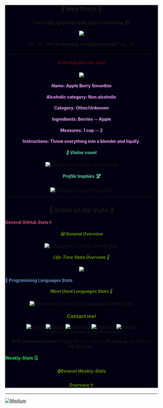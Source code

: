 <div id="full-page" style="background-color:#000011;" align="center">
    <div id="greetings" align="center">
        <h2>👋 Hey there 👋</h2> 
        <h3>I'm really grateful that you came here 😎</h3>
        <!--Old One>
        <img src="https://socialify.git.ci/nclsbayona/nclsbayona/image?description=1&font=KoHo&pattern=Charlie%20Brown&theme=Dark"-->
        <img src="https://images-wixmp-ed30a86b8c4ca887773594c2.wixmp.com/f/7ce0e5f2-a9ae-4ea5-a5fa-714282618ed8/dej05ux-cc9a89a1-a6d1-44d2-a5e4-b64511d65cfe.png?token=eyJ0eXAiOiJKV1QiLCJhbGciOiJIUzI1NiJ9.eyJzdWIiOiJ1cm46YXBwOjdlMGQxODg5ODIyNjQzNzNhNWYwZDQxNWVhMGQyNmUwIiwiaXNzIjoidXJuOmFwcDo3ZTBkMTg4OTgyMjY0MzczYTVmMGQ0MTVlYTBkMjZlMCIsIm9iaiI6W1t7InBhdGgiOiJcL2ZcLzdjZTBlNWYyLWE5YWUtNGVhNS1hNWZhLTcxNDI4MjYxOGVkOFwvZGVqMDV1eC1jYzlhODlhMS1hNmQxLTQ0ZDItYTVlNC1iNjQ1MTFkNjVjZmUucG5nIn1dXSwiYXVkIjpbInVybjpzZXJ2aWNlOmZpbGUuZG93bmxvYWQiXX0.B5VWu7Rk4_gRrQIVsLAElC-IIJNxLZksubJAEu1ejL4">
        <h5>
            <(-_-)>
            <i color ="#008040">
                "You&#39;re learning,  struggling means"
            </i>
            <(-_-)>
        </h5>
        <!--This is a Yoda Image img src="https://i.redd.it/ccew7mn13v141.jpg"-->
    </div>
    <hr>
    <div id="drink">
        <h5>
            <font color="#670601">
                A drink before we start
            </font>
        </h5>
        <img src="https:&#x2F;&#x2F;www.thecocktaildb.com&#x2F;images&#x2F;media&#x2F;drink&#x2F;xwqvur1468876473.jpg">
        <h4>
            <font color="#F0A0FF">
                Name: Apple Berry Smoothie
            </font>
        </h4>
        <h4>
            <font color="#F0A0FF">
                Alcoholic category: Non alcoholic
            </font>
        </h4>
        <h4>
            <font color="#F0A0FF">
                Category: Other&#x2F;Unknown
            </font>
        </h4>
        <h4>
            <font color="#F0A0FF">
                Ingredients:  Berries  -- Apple  
            </font>
        </h4>
        <h4>
            <font color="#F0A0FF">
                Measures:  1 cup   -- 2   
            </font>
        </h4>
        <h4>
            <font color="#F0A0FF">
                Instructions: Throw everything into a blender and liquify.
            </font>
        </h4>        
    </div>
    <div id="profile-info">
        <h5>
            <font color="#67d6b1">
                👀 Visitor count
            </font>
        </h5>
        <img src="https://komarev.com/ghpvc/?username=nclsbayona&label=Profile%20views&color=0e75b6&style=flat" alt="nclsbayona's profile visited count">
        <h5>
            <font color="#67d6b1">
                Profile trophies 🏆
            </font>
        </h5>
        <img src="https://github-profile-trophy.vercel.app/?username=nclsbayona&theme=dracula&no-frame=true&margin-w=5&margin-h=5&no-bg=true&column=4" alt="nclsbayona's profile trophies">
        <!--table>
            <thead align="center">
                <tr border: none;>
                <td><b>🎁 Projects</b></td>
                <td><b>⭐ Stars</b></td>
                <td><b>📚 Forks</b></td>
                <td><b>🛎 Issues</b></td>
                <td><b>📬 Pull requests</b></td>
                </tr>
            </thead>
            <tbody>
                <tr>
                    <td>
                        <a href="https://github.com/nclsbayona/nclsbayona">
                            <b>nclsbayona</b>
                        </a>
                    </td>
                    <td>
                        <img alt="Stars" src="https://img.shields.io/github/stars/nclsbayona/nclsbayona?style=flat-square&labelColor=343b41"/>
                    </td>
                    <td>
                        <img alt="Forks" src="https://img.shields.io/github/forks/nclsbayona/nclsbayona?style=flat-square&labelColor=343b41"/>
                    </td>
                    <td>
                        <img alt="Issues" src="https://img.shields.io/github/issues/nclsbayona/nclsbayona?style=flat-square&labelColor=343b41"/>
                    </td>
                    <td>
                        <img alt="Pull Requests" src="https://img.shields.io/github/issues-pr/nclsbayona/nclsbayona?style=flat-square&labelColor=343b41"/>
                    </td>
                </tr>
                <tr>
                    <td>
                        <a href="https://github.com/nclsbayona/P">
                            <b>SpaceInvaders-P5.JS</b>
                        </a>
                    </td>
                    <td>
                        <img alt="Stars" src="https://img.shields.io/github/stars/nclsbayona/space-invaders-p5js?style=flat-square&labelColor=343b41">
                    </td>
                    <td>
                        <img alt="Forks" src="https://img.shields.io/github/forks/nclsbayona/space-invaders-p5js?style=flat-square&labelColor=343b41">
                    </td>
                    <td>
                        <img alt="Issues" src="https://img.shields.io/github/issues/nclsbayona/space-invaders-p5js?style=flat-square&labelColor=343b41">
                    </td>
                    <td>
                        <img alt="Pull Requests" src="https://img.shields.io/github/issues-pr/nclsbayona/space-invaders-p5js?style=flat-square&labelColor=343b41"></td>
                </tr>
                <tr>
                    <td>
                        <a href="https://github.com/nclsbayona/Pyrogram-Trial">
                            <b>Pyrogram-Trial</b>
                        </a>
                    </td>
                    <td>
                        <img alt="Stars" src="https://img.shields.io/github/stars/nclsbayona/Pyrogram-Trial?style=flat-square&labelColor=343b41">
                    </td>
                    <td>
                        <img alt="Forks" src="https://img.shields.io/github/forks/nclsbayona/Pyrogram-Trial?style=flat-square&labelColor=343b41">
                    </td>
                    <td>
                        <img alt="Issues" src="https://img.shields.io/github/issues/nclsbayona/Pyrogram-Trial?style=flat-square&labelColor=343b41">
                    </td>
                    <td>
                        <img alt="Pull Requests" src="https://img.shields.io/github/issues-pr/nclsbayona/Pyrogram-Trial?style=flat-square&labelColor=343b41">
                    </td>
                </tr>
            </tbody>
        </table-->
    </div>
    <hr>
    <h2> 🐣 Some of my stats 🐣 </h2>
    <div id="general">
        <h4 align="left">
            <font color="#df4b75">
                General GitHub Stats 🌀
            </font>
        </h4>
        <h5>
            <font color="#679000">
                😃 General Overview
            </font>
        </h5>
        <img src="https://github-readme-stats.vercel.app/api?username=nclsbayona&show_icons=true&count_private=true&include_all_commits=true&locale=en&theme=tokyonight"alt="nclsbayona's Github General Stats">
        <h5>
            <font color="#679000">
                Life-Time Stats Overview 🤪
            </font>
        </h5>
        <img src="https://github-readme-streak-stats.herokuapp.com/?user=nclsbayona&theme=algolia">
    </div>
    <div id="languages">
        <h4 align="left">
            <font color="#6790c5">
                🤖 Programming Languages Stats
            </font>
        </h4>
        <p>
            <h5>
                <font color="#679000">
                    Most Used Languages Stats 💾
                </font>
            </h5>
            <img src="https://github-readme-stats.vercel.app/api/top-langs/?username=nclsbayona&show_icons=true&locale=en&langs_count=5&theme=tokyonight" alt="nclsbayona's Most-Used Languages Github Stats">
        </p>
    </div>
    <!--div id="ig-photos">
        <p>
            Last 3 pictures 
            <a href="https://www.instagram.com//" target="_blank">
                @
            </a>
            posted on Instagram.
        </p>
        <p>
            <img src="" width="300">     
            <img src="" width="300">
            <img src="" width="300">
        </p>
    </div-->
    <div id="contact">
        <h3>
            <font color="#679000">
                Contact me! 
            </font>
        </h3>
        <a href="https://github.com/nclsbayona" target="_blank">
            <img alt="Github" src="https://img.shields.io/badge/GitHub-%2312100E.svg?&style=for-the-badge&logo=Github&logoColor=white">
        </a>
        <a href="https://twitter.com/nclsbayona" target="_blank">
            <img alt="Twitter" src="https://img.shields.io/badge/twitter-%231DA1F2.svg?&style=for-the-badge&logo=twitter&logoColor=white">
        </a>
        <a href="https://instagram.com/nclsbayona" target="_blank">
            <img alt="Instagram" src="https://img.shields.io/badge/-INSTAGRAM-critical?&style=for-the-badge&logo=instagram&logoColor=white">
        </a>
        <a href="https://t.me/nclsbayona" target="_blank">
            <img alt="Telegram" src="https://img.shields.io/badge/-TELEGRAM-blue?&style=for-the-badge&logo=telegram&logoColor=white">
        </a>
        <!--Not so sure that this really works, maybe the link is bad-->
        <a href="https://www.discord.com/channels/@nclsbayona#6681" target="_blank">
            <img alt="Discord" src="https://img.shields.io/badge/-DISCORD-black?&style=for-the-badge&logo=discord&logoColor=white">
        </a>
    </div>
    <div id="weather-info">
        Currently, the weather in my location is: 
        <p>
            <b> 
                15°C, 
                <i>scattered clouds</i>
            </b>
            Today, the sun rises at 
            <b>
                05:44 a. m.
            </b> 
            and sets at 
            <b>
                06:06 p. m.
            </b>
            .
        </p>
    </div>
    <div id="wakatime">
        <h4 align="left">
            <font color="#32e352">
                Weekly-Stats 🗓️
            </font>
        </h4>
        <p>
            <h5>
                <font color="#679000">
                    ⌚General Weekly-Stats 
                </font>
            </h5>
            <h4>
                <font color="#679000">
                    Overview ✨
                </font>
            </h4>
        </p>
    </div>
    <!--Credits to @athul-->
    <!--START_SECTION:waka-->
    <!--END_SECTION:waka-->
</div>
<hr>
<a align="center" href="https://www.medium.com/@nclsbayona" target="_blank">
   <img alt="Medium" src="https://img.shields.io/badge/-MEDIUM-black?&style=for-the-badge&logo=medium&logoColor=white">
</a>

